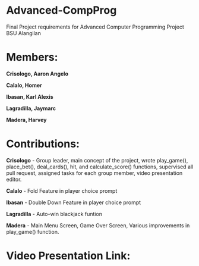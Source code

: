 # Advanced-CompProg
Final Project requirements for Advanced Computer Programming Project BSU Alangilan

# Members:

**Crisologo, Aaron Angelo**

**Calalo, Homer**

**Ibasan, Karl Alexis**

**Lagradilla, Jaymarc**

**Madera, Harvey**

# Contributions:

**Crisologo** - Group leader, main concept of the project, wrote play_game(), place_bet(), deal_cards(), hit, and calculate_score() functions, supervised all pull request, assigned tasks for each group member, video presentation editor.

**Calalo** - Fold Feature in player choice prompt

**Ibasan** - Double Down Feature in player choice prompt

**Lagradilla** - Auto-win blackjack funtion

**Madera** - Main Menu Screen, Game Over Screen, Various improvements in play_game() function.

# Video Presentation Link:
